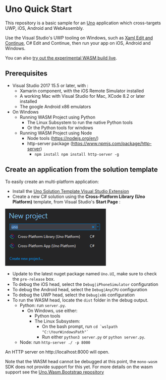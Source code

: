 # Uno Quick Start
This repository is a basic sample for an [Uno](http://platform.uno/) application which cross-targets UWP, iOS, Android and WebAssembly.

Use the Visual Studio's UWP tooling on Windows, such as 
[Xaml Edit and Continue](https://blogs.msdn.microsoft.com/visualstudio/2016/04/06/ui-development-made-easier-with-xaml-edit-continue/), C# Edit 
and Continue, then run your app on iOS, Android and Windows.

You can also [try out the experimental WASM build live](http://platform.uno/Playground/index.html).

## Prerequisites
* Visual Studio 2017 15.5 or later, with :
	* Xamarin component, with the iOS Remote Simulator installed
	* A working Mac with Visual Studio for Mac, XCode 8.2 or later installed
	* The google Android x86 emulators
* On Windows
	- Running WASM Project using Python
		- The Linux Subsystem to run the native Python tools
		- Or the Python tools for windows
	- Running WASM Project using Node
		- Node tools (https://nodejs.org/en/)
		- http-server package (https://www.npmjs.com/package/http-server)
			- `npm install npm install http-server -g`

## Create an application from the solution template

To easily create an multi-platform application:
* Install the [Uno Solution Template Visual Studio Extension](https://marketplace.visualstudio.com/items?itemName=nventivecorp.uno-platform-addin)
* Create a new C# solution using the **Cross-Platform Library (Uno Platform)** template, from Visual Studio's **Start Page** :

![](docs/assets/vsix-new-project.png)
* Update to the latest nuget package named `Uno.UI`, make sure to check the `pre-release` box.
* To debug the iOS head, select the `Debug|iPhoneSimulator` configuration
* To debug the Android head, select the `Debug|AnyCPU` configuration
* To debug the UWP head, select the `Debug|x86` configuration
* To run the WASM head, locate the `dist` folder in the debug output.
	- Python: run `server.py`. 
		- On Windows, use either:
			- Python tools 
			- The Linux Subsystem: 
				- On the bash prompt, run ``cd `wslpath "C:\YourWindowsPath"` ``
				- Run either `python3 server.py` or `python server.py`.
	- Node: run `http-server ./ -p 8000`
 
An HTTP server on http://localhost:8000 will open.

Note that the WASM head cannot be debugged at this point, the `mono-wasm` SDK does
not provide support for this yet. For more details on the wasm support see 
the [Uno.Wasm.Bootstrap repository](https://github.com/nventive/Uno.Wasm.Bootstrap)
